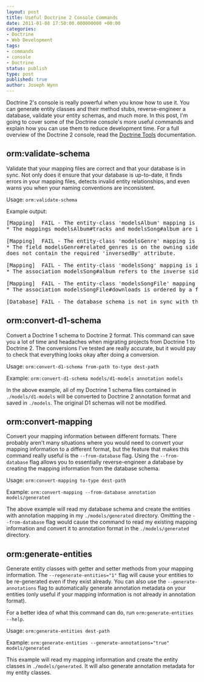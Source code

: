 ```yaml
---
layout: post
title: Useful Doctrine 2 Console Commands
date: 2011-01-08 17:50:00.000000000 +00:00
categories:
- Doctrine
- Web Development
tags:
- commands
- console
- Doctrine
status: publish
type: post
published: true
author: Joseph Wynn
---
```


Doctrine 2's console is really powerful when you know how to use it. You can generate entity classes and their method stubs, reverse-engineer a database, validate your entity schemas, and much more. In this post, I'm going to cover some of the Doctrine console's more useful commands and explain how you can use them to reduce development time. For a full overview of the Doctrine 2 console, read the [Doctrine Tools](http://docs.doctrine-project.org/projects/doctrine-orm/en/latest/reference/tools.html) documentation.<!--more-->

## orm:validate-schema

Validate that your mapping files are correct and that your database is in sync. Not only does it ensure that your database is up-to-date, it finds errors in your mapping files, detects invalid entity relationships, and even warns you when your naming conventions are inconsistent.

Usage: `orm:validate-schema`

Example output:

<pre>[Mapping]  FAIL - The entity-class 'modelsAlbum' mapping is invalid:
* The mappings modelsAlbum#tracks and modelsSong#album are incosistent with each other.

[Mapping]  FAIL - The entity-class 'modelsGenre' mapping is invalid:
* The field modelsGenre#related_genres is on the owning side of a bi-directional relationship, but the specified mappedBy association on the target-entity modelsGenre#
does not contain the required 'inversedBy' attribute.

[Mapping]  FAIL - The entity-class 'modelsSong' mapping is invalid:
* The association modelsSong#album refers to the inverse side field modelsAlbum#songs which does not exist.

[Mapping]  FAIL - The entity-class 'modelsSongFile' mapping is invalid:
* The association modelsSongFile#downloads is ordered by a foreign field COUNT(id) that is not a field on the target entity modelsDownload

[Database] FAIL - The database schema is not in sync with the current mapping file.</pre>

## orm:convert-d1-schema

Convert a Doctrine 1 schema to Doctrine 2 format. This command can save you a lot of time and headaches when migrating projects from Doctrine 1 to Doctrine 2. The conversions I've tested are really accurate, but it would pay to check that everything looks okay after doing a conversion.

Usage: `orm:convert-d1-schema from-path to-type dest-path`

Example: `orm:convert-d1-schema models/d1-models annotation models`

In the above example, all of my Doctrine 1 schema files contained in `./models/d1-models` will be converted to Doctrine 2 annotation format and saved in `./models`. The original D1 schemas will not be modified.

## orm:convert-mapping

Convert your mapping information between different formats. There probably aren't many situations where you would need to convert your mapping information to a different format, but the feature that makes this command really useful is the `--from-database` flag. Using the `--from-database` flag allows you to essentially reverse-engineer a database by creating the mapping information from the database schema.

Usage: `orm:convert-mapping to-type dest-path`

Example: `orm:convert-mapping --from-database annotation models/generated`

The above example will read my database schema and create the entities with annotation mapping in my `./models/generated` directory. Omitting the `--from-database` flag would cause the command to read my existing mapping information and convert it to annotation format in the `./models/generated` directory.

## orm:generate-entities

Generate entity classes with getter and setter methods from your mapping information. The `--regenerate-entities="1"` flag will cause your entities to be re-generated even if they exist already. You can also use the `--generate-annotations` flag to automatically generate annotation metadata on your entities (only useful if your mapping information is not already in annotation format).

For a better idea of what this command can do, run `orm:generate-entities --help`.

Usage: `orm:generate-entities dest-path`

Example: `orm:generate-entities --generate-annotations="true" models/generated`

This example will read my mapping information and create the entity classes in `./models/generated`. It will also generate annotation metadata for my entity classes.
